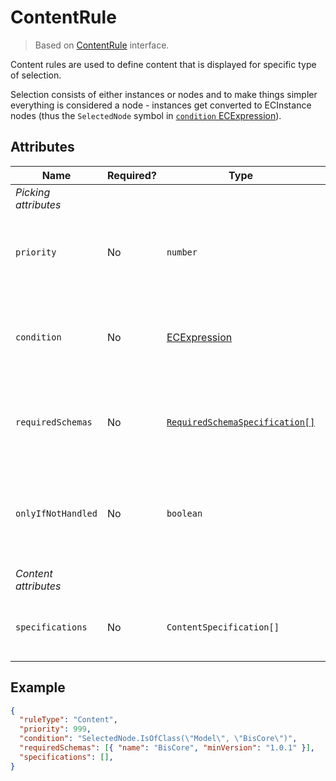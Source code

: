 # ContentRule

> Based on [ContentRule]($presentation-common) interface.

Content rules are used to define content that is displayed for specific type of selection.

Selection consists of either instances or nodes and to make things
simpler everything is considered a node - instances get converted to
ECInstance nodes (thus the `SelectedNode` symbol in [`condition` ECExpression](./ECExpressions.md#rule-condition)).

## Attributes

Name | Required? | Type | Default | Meaning
-|-|-|-|-
*Picking attributes* |
`priority` | No | `number` | `1000` | Defines the order in which presentation rules are evaluated.
`condition` | No | [ECExpression](./ECExpressions.md#rule-condition) |`""` | Defines a condition for the rule, which needs to be met in order to execute it.
`requiredSchemas` | No | [`RequiredSchemaSpecification[]`](../SchemaRequirements.md) | `[]` | Specifications that define schema requirements for the rule to take effect.
`onlyIfNotHandled` | No | `boolean` | `false` | Should this rule be ignored if there is already an existing rule with a higher priority.
*Content attributes* |
`specifications` | No | `ContentSpecification[]` | `[]` | Specifications that define what content the rule returns.

## Example

```JSON
{
  "ruleType": "Content",
  "priority": 999,
  "condition": "SelectedNode.IsOfClass(\"Model\", \"BisCore\")",
  "requiredSchemas": [{ "name": "BisCore", "minVersion": "1.0.1" }],
  "specifications": [],
}
```
